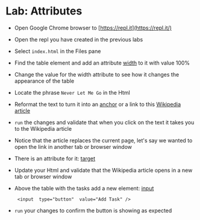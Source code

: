 # Lab: Attributes

* Open Google Chrome browser to [https://repl.it](https://repl.it/)
* Open the repl you have created in the previous labs
* Select `index.html` in the Files pane
* Find the table element and add an attribute [width](https://www.w3resource.com/html/attributes/html-width-attribute.php) to it with value 100%
* Change the value for the width attribute to see how it changes the appearance of the table
* Locate the phrase `Never Let Me Go` in the Html
* Reformat the text to turn it into an [anchor](https://www.w3schools.com/tags/tag_a.asp) or a link to this [Wikipedia article](https://en.wikipedia.org/wiki/Never_Let_Me_Go_%28novel%29)
* `run` the changes and validate that when you click on the text it takes you to the Wikipedia article
* Notice that the article replaces the current page, let's say we wanted to open the link in another tab or browser window
* There is an attribute for it: [target](https://www.w3schools.com/tags/att_a_target.asp)
* Update your Html and validate that the Wikipedia article opens in a new tab or browser window
* Above the table with the tasks add a new element: [input](https://www.w3schools.com/tags/tag_img.asp)

  ```text
   <input  type="button"  value="Add Task" />
  ```

* `run` your changes to confirm the button is showing as expected

